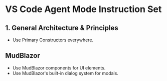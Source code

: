 # VS Code Agent Mode Instruction Set

## 1. General Architecture & Principles
- Use Primary Constructors everywhere.

## MudBlazor
- Use MudBlazor components for UI elements.
- Use MudBlazor's built-in dialog system for modals.
